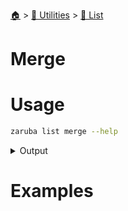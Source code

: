 <!--startTocHeader-->
[🏠](../../README.md) > [🔧 Utilities](../README.md) > [🧺 List](README.md)
# Merge
<!--endTocHeader-->


# Usage

<!--startCode-->
```bash
zaruba list merge --help
```
 
<details>
<summary>Output</summary>
 
```````
Merge JSON lists

Usage:
  zaruba list merge <jsonList> <jsonListOther...> [flags]

Examples:

> zaruba list merge '["🍊","🍓","🍇"]' '["🍎","🍏"]' '["🍕"]'
'["🍊","🍓","🍇","🍎","🍏","🍕"]'


Flags:
  -h, --help   help for merge
```````
</details>
<!--endCode-->

# Examples


<!--startTocSubtopic-->
<!--endTocSubtopic-->